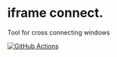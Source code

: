 # iframe connect.
Tool for cross connecting windows

[![GitHub Actions](https://github.com/Scrum/iframe-connect/workflows/GitHub%20Actions/badge.svg)](https://github.com/Scrum/iframe-connect/actions?query=workflow%3A%22GitHub+Actions%22)
